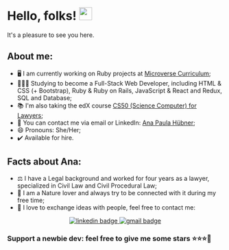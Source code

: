 # Hello, folks! <img src="https://raw.githubusercontent.com/MartinHeinz/MartinHeinz/master/wave.gif" width="30px">
It's a pleasure to see you here.

## About me:

- 🖥️ I am currently working on Ruby projects at [Microverse Curriculum](https://www.microverse.org/#world-class-curriculum);
- 👩🏼‍💻 Studying to become a Full-Stack Web Developer, including HTML & CSS (+ Bootstrap), Ruby & Ruby on Rails, JavaScript & React and Redux, SQL and Database;
- 📚 I'm also taking the edX course [CS50 (Science Computer) for Lawyers](https://courses.edx.org/courses/course-v1:HarvardX+CS50L+Law/course/);
- 📧 You can contact me via email or LinkedIn: [Ana Paula Hübner](https://www.linkedin.com/in/ana-paula-h%C3%BCbner-7a9484181/);
- 😄 Pronouns: She/Her;
- ✔️ Available for hire.


## Facts about Ana:

- ⚖️ I have a Legal background and worked for four years as a lawyer, specialized in Civil Law and Civil Procedural Law;
- 🍃 I am a Nature lover and always try to be connected with it during my free time;
- 💌 I love to exchange ideas with people, feel free to contact me:


<p align="center">
  <a href="https://www.linkedin.com/in/anapdh/">
   <img src="https://img.shields.io/badge/LinkedIn-0077B5?style=for-the-badge&logo=linkedin&logoColor=whitehttps://www.linkedin.com/in/anapdh/" alt="linkedin badge">
  </a>

  <a href="mailto:anap.dh@gmail.com">
    <img src="https://img.shields.io/badge/Gmail-D14836?style=for-the-badge&logo=gmail&logoColor=white" alt="gmail badge">
  </a>
  
</p>


### Support a newbie dev: feel free to give me some stars ⭐⭐⭐🤩

